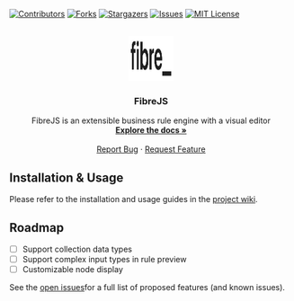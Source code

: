 [![Contributors][contributors-shield]][contributors-url]
[![Forks][forks-shield]][forks-url]
[![Stargazers][stars-shield]][stars-url]
[![Issues][issues-shield]][issues-url]
[![MIT License][license-shield]][license-url]

<br />
<div align="center">
  <a href="https://github.com/fuchstim/fibrejs">
    <img src="images/logo.png" alt="Logo" width="80" height="80">
  </a>

<h3 align="center">FibreJS</h3>

  <p align="center">
    FibreJS is an extensible business rule engine with a visual editor
    <br />
    <a href="https://github.com/fuchstim/fibrejs/wiki"><strong>Explore the docs »</strong></a>
    <br />
    <br />
    <a href="https://github.com/fuchstim/fibrejs/issues">Report Bug</a>
    ·
    <a href="https://github.com/fuchstim/fibrejs/issues">Request Feature</a>
  </p>
</div>

## Installation & Usage

Please refer to the installation and usage guides in the [project wiki](https://github.com/fuchstim/fibrejs/wiki).

## Roadmap

- [ ] Support collection data types
- [ ] Support complex input types in rule preview
- [ ] Customizable node display

See the [open issues](https://github.com/fuchstim/fibrejs/issues)for a full list
of proposed features (and known issues).

[contributors-shield]: https://img.shields.io/github/contributors/fuchstim/fibrejs.svg?style=for-the-badge
[contributors-url]: https://github.com/fuchstim/fibrejs/graphs/contributors
[forks-shield]: https://img.shields.io/github/forks/fuchstim/fibrejs.svg?style=for-the-badge
[forks-url]: https://github.com/fuchstim/fibrejs/network/members
[stars-shield]: https://img.shields.io/github/stars/fuchstim/fibrejs.svg?style=for-the-badge
[stars-url]: https://github.com/fuchstim/fibrejs/stargazers
[issues-shield]: https://img.shields.io/github/issues/fuchstim/fibrejs.svg?style=for-the-badge
[issues-url]: https://github.com/fuchstim/fibrejs/issues
[license-shield]: https://img.shields.io/github/license/fuchstim/fibrejs.svg?style=for-the-badge
[license-url]: https://github.com/fuchstim/fibrejs/blob/master/LICENSE.txt
